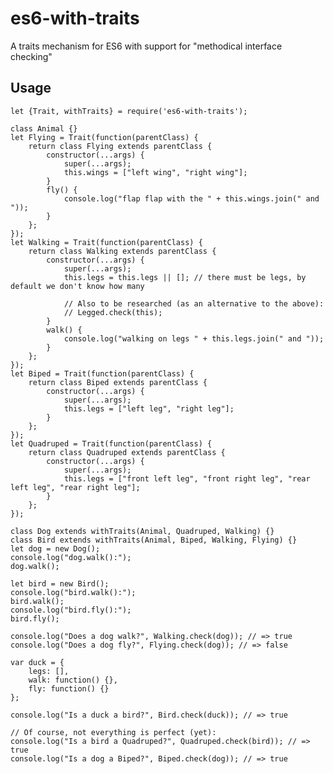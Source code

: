 # es6-with-traits
A traits mechanism for ES6 with support for "methodical interface checking"

## Usage

    let {Trait, withTraits} = require('es6-with-traits');

    class Animal {}
    let Flying = Trait(function(parentClass) {
        return class Flying extends parentClass {
            constructor(...args) {
                super(...args);
                this.wings = ["left wing", "right wing"];
            }
            fly() {
                console.log("flap flap with the " + this.wings.join(" and "));
            }
        };
    });
    let Walking = Trait(function(parentClass) {
        return class Walking extends parentClass {
            constructor(...args) {
                super(...args);
                this.legs = this.legs || []; // there must be legs, by default we don't know how many

                // Also to be researched (as an alternative to the above):
                // Legged.check(this);
            }
            walk() {
                console.log("walking on legs " + this.legs.join(" and "));
            }
        };
    });
    let Biped = Trait(function(parentClass) {
        return class Biped extends parentClass {
            constructor(...args) {
                super(...args);
                this.legs = ["left leg", "right leg"];
            }
        };
    });
    let Quadruped = Trait(function(parentClass) {
        return class Quadruped extends parentClass {
            constructor(...args) {
                super(...args);
                this.legs = ["front left leg", "front right leg", "rear left leg", "rear right leg"];
            }
        };
    });

    class Dog extends withTraits(Animal, Quadruped, Walking) {}
    class Bird extends withTraits(Animal, Biped, Walking, Flying) {}
    let dog = new Dog();
    console.log("dog.walk():");
    dog.walk();

    let bird = new Bird();
    console.log("bird.walk():");
    bird.walk();
    console.log("bird.fly():");
    bird.fly();

    console.log("Does a dog walk?", Walking.check(dog)); // => true
    console.log("Does a dog fly?", Flying.check(dog)); // => false

    var duck = {
        legs: [],
        walk: function() {},
        fly: function() {}
    };

    console.log("Is a duck a bird?", Bird.check(duck)); // => true

    // Of course, not everything is perfect (yet):
    console.log("Is a bird a Quadruped?", Quadruped.check(bird)); // => true
    console.log("Is a dog a Biped?", Biped.check(dog)); // => true
